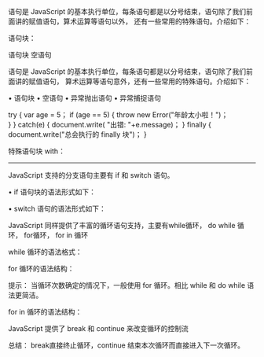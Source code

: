 
语句是 JavaScript 的基本执行单位，每条语句都是以分号结束，语句除了我们前面讲的赋值语句，算术运算等语句以外，
还有一些常用的特殊语句。介绍如下：


语句块：

<script  type="text/javascript">
{
	var  name="ahao";
	var  age=10;
	alert("hello:" + name);
}
</script>


语句块
空语句

<script  type="text/javascript">
{
	var  arr = [];
	for (var i=0; i<10; a[i++]=i+5);
	for (var index in arr){
		document.write(a[index]+"<br/>");        
	}
}
</script>


语句是 JavaScript 的基本执行单位，每条语句都是以分号结束，语句除了我们前面讲的赋值语句，
算术运算等语句意外，还有一些常用的特殊语句。介绍如下：

•   语句块
•   空语句
•   异常抛出语句
•   异常捕捉语句



try {
	var age = 5；
		if (age == 5) {
			throw new Error("年龄太小啦！")；  
		}
} catch(e) {
	document.write( "出错:  "+e.message)；
} finally {
	document.write("总会执行的 finally 块")；
}        



特殊语句块 with：

<script  type="text/javascript">
{
	with(document) {
		write("输出第一行数据<br/>");        
		write("输出第二行数据<br/>");        
		write("输出第三行数据<br/>");        
	}
}
</script>




---------------------------------------------------------------------------------------------------

<script  type="text/javascript">
try {        
	var i = 5;
	if (i == 5) {
		throw new Error("报错啦！");        
	}
} catch (e) {
	document.write("错误信息：" + e.message + "<br/>");        
} finally {
	document.write("finally<br/>");       
}
</script>



JavaScript  支持的分支语句主要有 if 和 switch 语句。

•   if 语句块的语法形式如下：

<script>
if (条件) {
	要执行的语句块                        
} else if (条件) {
	要执行的语句块                        
} else {
	要执行的语句块                        
}
</script>        



•   switch 语句的语法形式如下：        

<script>
switch (表达式) {
	case 值1：  执行语句块； break；
		case 值2：  执行语句块； break；
		case 值3：  执行语句块； break；
		...
		default： 执行的语句块；                        
}
</script>        



JavaScript  同样提供了丰富的循环语句支持，主要有while循环， do while 循环， for循环， for in
循环

while 循环的语法格式：
<script  type="text/javascript">
while (循环条件) {
	循环体语句块；        
}
</script>


for 循环的语法结构：
<script  type="text/javascript">
for (表达式1；表达式2；表达式3) {
	循环体语句；      
}
</script>

提示： 当循环次数确定的情况下，一般使用 for 循环。相比 while 和 do while 语法更简洁。

for in  循环的语法结构：
<script  type="text/javascript">
for (变量  in  对象) {
	执行语句块；      
}
</script>


JavaScript  提供了 break 和 continue 来改变循环的控制流

<script  type="text/javascript">
var i = 0;
for (i=0;  i <=5; i++) {
	if (i == 4) {
		break;             
	}
	document.write("这个数字是：" + i + "<br/>");        
}
</script>

总结： break直接终止循环，continue 结束本次循环而直接进入下一次循环。


<script  type="text/javascript">
var arr=new Array(5);
arr[0] = 1;        
arr[2] = 3;
arr[5] = true;
for(var index in arr){
	document.write(arr[index] + "<br/>");        
}

for(var properties in navigator) {
	document.write("属性：" + properties + ", 属性值：" + navigator[properties] + "<br/>")；        
}        
</script>

